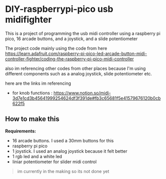 # DIY-raspberrypi-pico usb midifighter
This is a project of programming the usb midi controller using a raspberry pi pico, 16 arcade buttons, and a joystick, and a slide potentiometer  

The project code mainly using the code from here
<https://learn.adafruit.com/raspberry-pi-pico-led-arcade-button-midi-controller-fighter/coding-the-raspberry-pi-pico-midi-controller>

also im referencing other codes from other places because I'm using different components such as a analog joystick, slide potentiometer etc.

here are the links im referencing
- for knob functions : https://www.notion.so/midi-3d7e1cd3b45641999254624df3f391de#fb3c65681f5e41579676120b0cb622f5



## How to make this

**Requirements:**
  - 16 arcade buttons. I used a 30mm buttons for this 
  - raspberry pi pico
  - 1 joystick. I used an analog joystick because it felt better
  - 1 rgb led and a white led
  - liniar potentiometer for slider midi control

> im currently in the making so its not done yet
 
